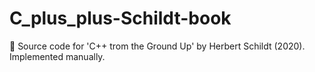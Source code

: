 # C_plus_plus-Schildt-book
📕 Source code for 'C++ trom the Ground Up' by Herbert Schildt (2020). Implemented manually.
